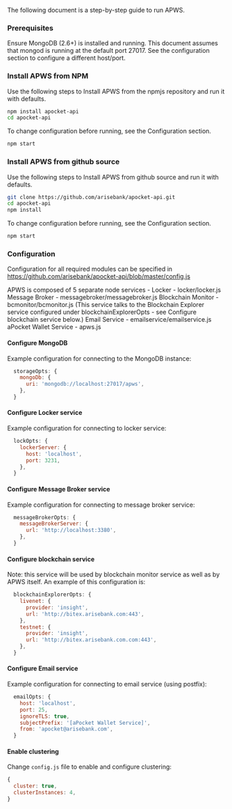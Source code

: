 The following document is a step-by-step guide to run APWS.

### Prerequisites
Ensure MongoDB (2.6+) is installed and running. This document assumes that mongod is running at the default port 27017.
See the configuration section to configure a different host/port.

### Install APWS from NPM
Use the following steps to Install APWS from the npmjs repository and run it with defaults.
```bash
npm install apocket-api
cd apocket-api
```
To change configuration before running, see the Configuration section.
```bash
npm start
```

### Install APWS from github source
Use the following steps to Install APWS from github source and run it with defaults.
```bash
git clone https://github.com/arisebank/apocket-api.git
cd apocket-api
npm install
```
To change configuration before running, see the Configuration section.
```bash
npm start
```
### Configuration
Configuration for all required modules can be specified in https://github.com/arisebank/apocket-api/blob/master/config.js

APWS is composed of 5 separate node services -
Locker - locker/locker.js
Message Broker - messagebroker/messagebroker.js
Blockchain Monitor - bcmonitor/bcmonitor.js (This service talks to the Blockchain Explorer service configured under blockchainExplorerOpts - see Configure blockchain service below.)
Email Service - emailservice/emailservice.js
aPocket Wallet Service - apws.js

#### Configure MongoDB
Example configuration for connecting to the MongoDB instance:
```javascript
  storageOpts: {
    mongoDb: {
      uri: 'mongodb://localhost:27017/apws',
    },
  }
```
#### Configure Locker service
Example configuration for connecting to locker service:
```javascript
  lockOpts: {
    lockerServer: {
      host: 'localhost',
      port: 3231,
    },
  }
```

#### Configure Message Broker service
Example configuration for connecting to message broker service:
```javascript
  messageBrokerOpts: {
    messageBrokerServer: {
      url: 'http://localhost:3380',
    },
  }
```

#### Configure blockchain service
Note: this service will be used by blockchain monitor service as well as by APWS itself.
An example of this configuration is:
```javascript
  blockchainExplorerOpts: {
    livenet: {
      provider: 'insight',
      url: 'http://bitex.arisebank.com:443',
    },
    testnet: {
      provider: 'insight',
      url: 'http://bitex.arisebank.com.com:443',
    },
  }
```

#### Configure Email service
Example configuration for connecting to email service (using postfix):
```javascript
  emailOpts: {
    host: 'localhost',
    port: 25,
    ignoreTLS: true,
    subjectPrefix: '[aPocket Wallet Service]',
    from: 'apocket@arisebank.com',
  }
```

#### Enable clustering
Change `config.js` file to enable and configure clustering:
```javascript
{
  cluster: true,
  clusterInstances: 4,
}
```
